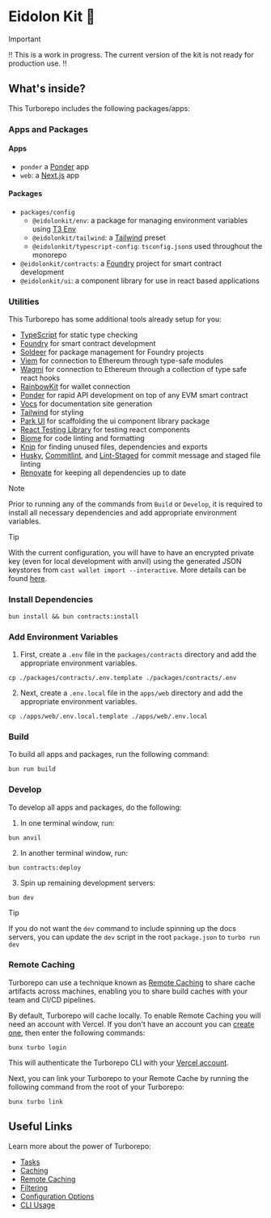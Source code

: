 # Eidolon Kit 🔮

> [!IMPORTANT]
> ‼️ This is a work in progress. The current version of the kit is not ready for production use. ‼️

## What's inside?

This Turborepo includes the following packages/apps:

### Apps and Packages

#### Apps

- `ponder` a [Ponder](https://ponder.sh/) app
- `web`: a [Next.js](https://nextjs.org/) app

#### Packages

- `packages/config`
  - `@eidolonkit/env`: a package for managing environment variables using [T3 Env](https://env.t3.gg/)
  - `@eidolonkit/tailwind`: a [Tailwind](https://tailwindcss.com/) preset
  - `@eidolonkit/typescript-config`: `tsconfig.json`s used throughout the monorepo
- `@eidolonkit/contracts`: a [Foundry](https://book.getfoundry.sh/) project for smart contract development
- `@eidolonkit/ui`: a component library for use in react based applications

### Utilities

This Turborepo has some additional tools already setup for you:

- [TypeScript](https://www.typescriptlang.org/) for static type checking
- [Foundry](https://book.getfoundry.sh/) for smart contract development
- [Soldeer](https://soldeer.xyz/) for package management for Foundry projects
- [Viem](https://viem.sh/) for connection to Ethereum through type-safe modules
- [Wagmi](https://wagmi.sh/) for connection to Ethereum through a collection of type safe react hooks
- [RainbowKit](https://rainbowkit.com/) for wallet connection
- [Ponder](https://ponder.sh/) for rapid API development on top of any EVM smart contract
- [Vocs](https://vocs.dev/) for documentation site generation
- [Tailwind](https://tailwindcss.com/) for styling
- [Park UI](https://park-ui.com/) for scaffolding the ui component library package
- [React Testing Library](https://testing-library.com/docs/react-testing-library/intro) for testing react components
- [Biome](https://biomejs.dev/) for code linting and formatting
- [Knip](https://knip.dev/) for finding unused files, dependencies and exports
- [Husky](https://typicode.github.io/husky/), [Commitlint](https://commitlint.js.org/), and [Lint-Staged](https://github.com/okonet/lint-staged) for commit message and staged file linting
- [Renovate](https://www.mend.io/renovate/) for keeping all dependencies up to date

> [!NOTE]
> Prior to running any of the commands from `Build` or `Develop`, it is required to install all necessary dependencies and add appropriate environment variables.

> [!TIP]
> With the current configuration, you will have to have an encrypted private key (even for local development with anvil) using the generated JSON keystores from `cast wallet import --interactive`. More details can be found [here](https://github.com/foundry-rs/foundry/pull/5551).

### Install Dependencies

```
bun install && bun contracts:install
```

### Add Environment Variables

1) First, create a `.env` file in the `packages/contracts` directory and add the appropriate environment variables.

```
cp ./packages/contracts/.env.template ./packages/contracts/.env
```

2) Next, create a `.env.local` file in the `apps/web` directory and add the appropriate environment variables.

```
cp ./apps/web/.env.local.template ./apps/web/.env.local
```

### Build

To build all apps and packages, run the following command:

```
bun run build
```

### Develop

To develop all apps and packages, do the following:

1. In one terminal window, run:

```
bun anvil
```

2. In another terminal window, run:

```
bun contracts:deploy
```

3. Spin up remaining development servers:

```
bun dev
```

> [!TIP]
> If you do not want the `dev` command to include spinning up the docs servers, you can update the `dev` script in the root `package.json` to `turbo run dev`

### Remote Caching

Turborepo can use a technique known as [Remote Caching](https://turbo.build/repo/docs/core-concepts/remote-caching) to share cache artifacts across machines, enabling you to share build caches with your team and CI/CD pipelines.

By default, Turborepo will cache locally. To enable Remote Caching you will need an account with Vercel. If you don't have an account you can [create one](https://vercel.com/signup), then enter the following commands:

```
bunx turbo login
```

This will authenticate the Turborepo CLI with your [Vercel account](https://vercel.com/docs/concepts/personal-accounts/overview).

Next, you can link your Turborepo to your Remote Cache by running the following command from the root of your Turborepo:

```
bunx turbo link
```

## Useful Links

Learn more about the power of Turborepo:

- [Tasks](https://turbo.build/repo/docs/core-concepts/monorepos/running-tasks)
- [Caching](https://turbo.build/repo/docs/core-concepts/caching)
- [Remote Caching](https://turbo.build/repo/docs/core-concepts/remote-caching)
- [Filtering](https://turbo.build/repo/docs/core-concepts/monorepos/filtering)
- [Configuration Options](https://turbo.build/repo/docs/reference/configuration)
- [CLI Usage](https://turbo.build/repo/docs/reference/command-line-reference)
